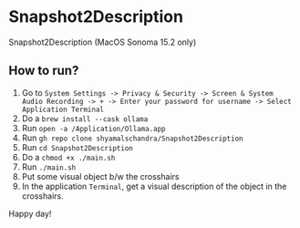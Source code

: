# Snapshot2Description
Snapshot2Description (MacOS Sonoma 15.2 only)

## How to run?
1. Go to `System Settings -> Privacy & Security -> Screen & System Audio Recording -> + -> Enter your password for username -> Select Application Terminal`
2. Do a `brew install --cask ollama`
3. Run `open -a /Application/Ollama.app`
4. Run `gh repo clone shyamalschandra/Snapshot2Description`
5. Run `cd Snapshot2Description`
6. Do a `chmod +x ./main.sh`
7. Run `./main.sh`
8. Put some visual object b/w the crosshairs
9. In the application `Terminal`, get a visual description of the object in the crosshairs.

Happy day!
